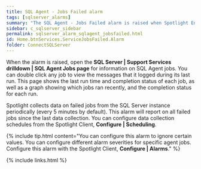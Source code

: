 ```yaml
---
title: SQL Agent - Jobs Failed alarm
tags: [sqlserver_alarms]
summary: "The SQL Agent - Jobs Failed alarm is raised when Spotlight Enterprise detects that at least one SQL Agent job has failed in the last few minutes."
sidebar: c_sqlserver_sidebar
permalink: sqlserver_alarm_sqlagent_jobsfailed.html
id: Home.btnServices.ServiceJobsFailed.Alarm
folder: ConnectSQLServer
---
```




When the alarm is raised, open the **SQL Server \| Support Services drilldown \| SQL Agent Jobs page** for information on SQL Agent jobs. You can double click any job to view the messages that it logged during its last run. This page shows the last run time and completion status of each job, as well as a graph showing which jobs ran recently, and the completion status for each run.

Spotlight collects data on failed jobs from the SQL Server instance periodically (every 5 minutes by default). This alarm will report on all failed jobs since the last data collection. You can configure data collection schedules from the Spotlight Client, **Configure \| Scheduling**.

{% include tip.html content="You can configure this alarm to ignore certain values. You can configure different alarm severities for specific agent jobs. Configure this alarm with the Spotlight Client, **Configure \| Alarms**." %}

{% include links.html %}
